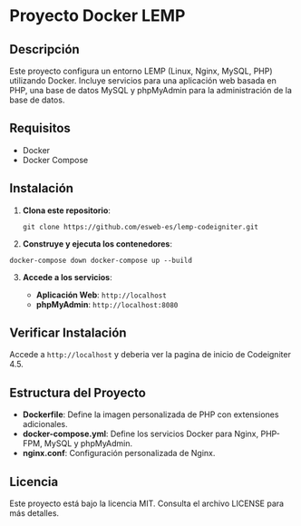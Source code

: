 # Proyecto Docker LEMP

## Descripción

Este proyecto configura un entorno LEMP (Linux, Nginx, MySQL, PHP) utilizando Docker. Incluye servicios para una aplicación web basada en PHP, una base de datos MySQL y phpMyAdmin para la administración de la base de datos.

## Requisitos

- Docker
- Docker Compose

## Instalación

1. **Clona este repositorio**:
       
    `git clone https://github.com/esweb-es/lemp-codeigniter.git`
    
2. **Construye y ejecuta los contenedores**:
    
`docker-compose down docker-compose up --build`
    
3. **Accede a los servicios**:
    
    - **Aplicación Web**: `http://localhost`
    - **phpMyAdmin**: `http://localhost:8080`

## Verificar Instalación

Accede a `http://localhost` y deberia ver la pagina de inicio de Codeigniter 4.5.

## Estructura del Proyecto

- **Dockerfile**: Define la imagen personalizada de PHP con extensiones adicionales.
- **docker-compose.yml**: Define los servicios Docker para Nginx, PHP-FPM, MySQL y phpMyAdmin.
- **nginx.conf**: Configuración personalizada de Nginx.

## Licencia

Este proyecto está bajo la licencia MIT. Consulta el archivo LICENSE para más detalles.
